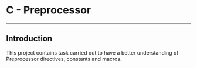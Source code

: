 # C - Preprocessor
***
## Introduction
This project contains task carried out to have a better understanding 
of Preprocessor directives, constants and macros.
